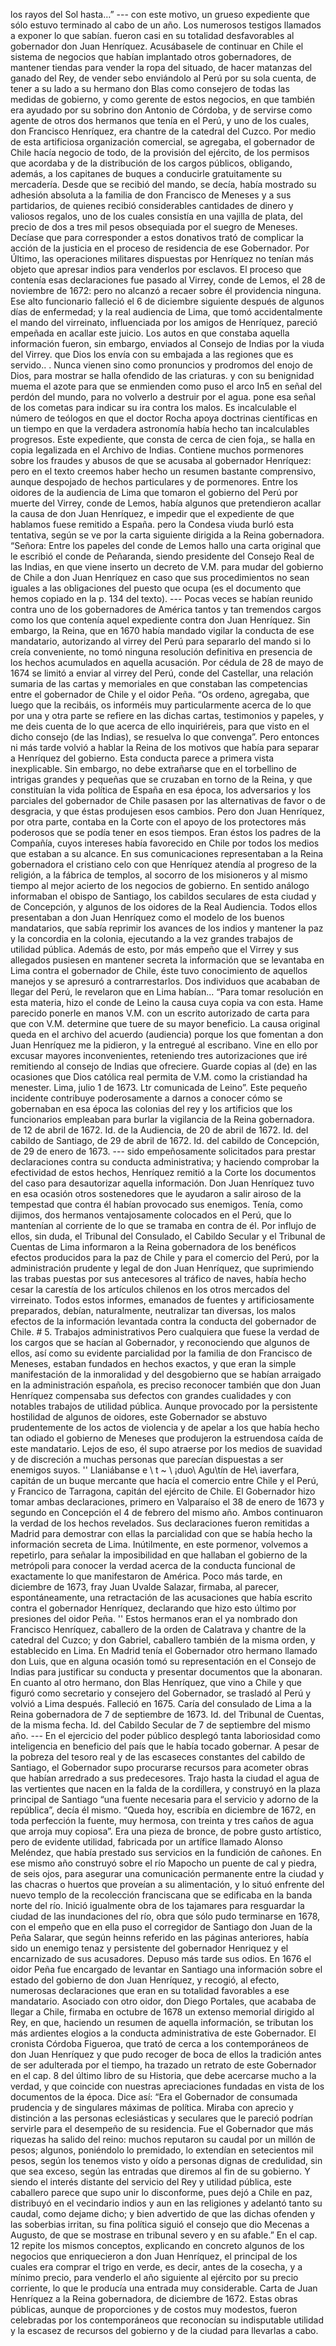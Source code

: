 los rayos del Sol hasta…” --- con este motivo, un grueso expediente que sólo estuvo terminado al cabo de un año. Los numerosos testigos llamados a exponer lo que sabían. fueron casi en su totalidad desfavorables al gobernador don Juan Henríquez. Acusábasele de continuar en Chile el sistema de negocios que habían implantado otros gobernadores, de mantener tiendas para vender la ropa del situado, de hacer matanzas del ganado del Rey, de vender sebo enviándolo al Perú por su sola cuenta, de tener a su lado a su hermano don Blas como consejero de todas las medidas de gobierno, y como gerente de estos negocios, en que también era ayudado por su sobrino don Antonio de Córdoba, y de servirse como agente de otros dos hermanos que tenía en el Perú, y uno de los cuales, don Francisco Henríquez, era chantre de la catedral del Cuzco. Por medio de esta artificiosa organización comercial, se agregaba, el gobernador de Chile hacía negocio de todo, de la provisión del ejército, de los permisos que acordaba y de la distribución de los cargos públicos, obligando, además, a los capitanes de buques a conducirle gratuitamente su mercadería. Desde que se recibió del mando, se decía, había mostrado su adhesión absoluta a la familia de don Francisco de Meneses y a sus partidarios, de quienes recibió considerables cantidades de dinero y valiosos regalos, uno de los cuales consistía en una vajilla de plata, del precio de dos a tres mil pesos obsequiada por el suegro de Meneses. Decíase que para corresponder a estos donativos trató de complicar la acción de la justicia en el proceso de residencia de ese Gobernador. Por Último, las operaciones militares dispuestas por Henríquez no tenían más objeto que apresar indios para venderlos por esclavos. El proceso que contenía esas declaraciones fue pasado al Virrey, conde de Lemos, el 28 de noviembre de 1672: pero no alcanzó a recaer sobre él providencia ninguna. Ese alto funcionario falleció el 6 de diciembre siguiente después de algunos días de enfermedad; y la real audiencia de Lima, que tomó accidentalmente el mando del virreinato, influenciada por los amigos de Henríquez, pareció empeñada en acallar este juicio. Los autos en que constaba aquella información fueron, sin embargo, enviados al Consejo de Indias por la viuda del Virrey. que Dios los envía con su embajada a las regiones que es servido.. . Nunca vienen sino como pronuncios y prodromos del enojo de Dios, para mostrar se halla ofendido de las criaturas. y con su benignidad muema el azote para que se enmienden como puso el arco In5 en señal del perdón del mundo, para no volverlo a destruir por el agua. pone esa señal de los cometas para indicar su ira contra los malos. Es incalculable el número de teólogos en que el doctor Rocha apoya doctrinas científicas en un tiempo en que la verdadera astronomía había hecho tan incalculables progresos. Este expediente, que consta de cerca de cien foja,, se halla en copia legalizada en el Archivo de Indias. Contiene muchos pormenores sobre los fraudes y abusos de que se acusaba al gobernador Henríquez: pero en el texto creemos haber hecho un resumen bastante comprensivo, aunque despojado de hechos particulares y de pormenores. Entre los oidores de la audiencia de Lima que tomaron el gobierno del Perú por muerte del Virrey, conde de Lemos, había algunos que pretendieron acallar la causa de don Juan Henríquez, e impedir que el expediente de que hablamos fuese remitido a España. pero la Condesa viuda burló esta tentativa, según se ve por la carta siguiente dirigida a la Reina gobernadora. “Señora: Entre los papeles del conde de Lemos hallo una carta original que le escribió el conde de Peñaranda, siendo presidente del Consejo Real de las Indias, en que viene inserto un decreto de V.M. para mudar del gobierno de Chile a don Juan Henríquez en caso que sus procedimientos no sean iguales a las obligaciones del puesto que ocupa (es el documento que hemos copiado en la p. 134 del texto). --- Pocas veces se habían reunido contra uno de los gobernadores de América tantos y tan tremendos cargos como los que contenía aquel expediente contra don Juan Henríquez. Sin embargo, la Reina, que en 1670 había mandado vigilar la conducta de ese mandatario, autorizando al virrey del Perú para separarlo del mando si lo creía conveniente, no tomó ninguna resolución definitiva en presencia de los hechos acumulados en aquella acusación. Por cédula de 28 de mayo de 1674 se limitó a enviar al virrey del Perú, conde del Castellar, una relación sumaria de las cartas y memoriales en que constaban las competencias entre el gobernador de Chile y el oidor Peña. “Os ordeno, agregaba, que luego que la recibáis, os informéis muy particularmente acerca de lo que por una y otra parte se refiere en las dichas cartas, testimonios y papeles, y me deis cuenta de lo que acerca de ello inquiriéreis, para que visto en el dicho consejo (de las Indias), se resuelva lo que convenga”. Pero entonces ni más tarde volvió a hablar la Reina de los motivos que había para separar a Henríquez del gobierno. Esta conducta parece a primera vista inexplicable. Sin embargo, no debe extrañarse que en el torbellino de intrigas grandes y pequeñas que se cruzaban en torno de la Reina, y que constituían la vida política de España en esa época, los adversarios y los parciales del gobernador de Chile pasasen por las alternativas de favor o de desgracia, y que éstas produjesen esos cambios. Pero don Juan Henríquez, por otra parte, contaba en la Corte con el apoyo de los protectores más poderosos que se podía tener en esos tiempos. Eran éstos los padres de la Compañía, cuyos intereses había favorecido en Chile por todos los medios que estaban a su alcance. En sus comunicaciones representaban a la Reina gobernadora el cristiano celo con que Henríquez atendía al progreso de la religión, a la fábrica de templos, al socorro de los misioneros y al mismo tiempo al mejor acierto de los negocios de gobierno. En sentido análogo informaban el obispo de Santiago, los cabildos seculares de esta ciudad y de Concepción, y algunos de los oidores de la Real Audiencia. Todos ellos presentaban a don Juan Henríquez como el modelo de los buenos mandatarios, que sabía reprimir los avances de los indios y mantener la paz y la concordia en la colonia, ejecutando a la vez grandes trabajos de utilidad pública. Además de esto, por más empeño que el Virrey y sus allegados pusiesen en mantener secreta la información que se levantaba en Lima contra el gobernador de Chile, éste tuvo conocimiento de aquellos manejos y se apresuró a contrarrestarlos. Dos individuos que acababan de llegar del Perú, le revelaron que en Lima habían... “Para tomar resolución en esta materia, hizo el conde de Leino la causa cuya copia va con esta. Hame parecido ponerle en manos V.M. con un escrito autorizado de carta para que con V.M. determine que tuere de su mayor beneficio. La causa original queda en el archivo del acuerdo (audiencia) porque los que fomentan a don Juan Henríquez me la pidieron, y la entregué al escribano. Vine en ello por excusar mayores inconvenientes, reteniendo tres autorizaciones que iré remitiendo al consejo de Indias que ofreciere. Guarde copias al (de) en las ocasiones que Dios católica real permita de V.M. como la cristiandad ha menester. Lima, julio 1 de 1673. Ltr comunicada de Leino”. Este pequeño incidente contribuye poderosamente a darnos a conocer cómo se gobernaban en esa época las colonias del rey y los artificios que los funcionarios empleaban para burlar la vigilancia de la Reina gobernadora. de 12 de abril de 1672. Id. de la Audiencia, de 20 de abril de 1672. Id. del cabildo de Santiago, de 29 de abril de 1672. Id. del cabildo de Concepción, de 29 de enero de 1673. --- sido empeñosamente solicitados para prestar declaraciones contra su conducta administrativa; y haciendo comprobar la efectividad de estos hechos, Henríquez remitió a la Corte los documentos del caso para desautorizar aquella información. Don Juan Henríquez tuvo en esa ocasión otros sostenedores que le ayudaron a salir airoso de la tempestad que contra él habían provocado sus enemigos. Tenía, como dijimos, dos hermanos ventajosamente colocados en el Perú, que lo mantenían al corriente de lo que se tramaba en contra de él. Por influjo de ellos, sin duda, el Tribunal del Consulado, el Cabildo Secular y el Tribunal de Cuentas de Lima informaron a la Reina gobernadora de los benéficos efectos producidos para la paz de Chile y para el comercio del Perú, por la administración prudente y legal de don Juan Henríquez, que suprimiendo las trabas puestas por sus antecesores al tráfico de naves, había hecho cesar la carestía de los artículos chilenos en los otros mercados del virreinato. Todos estos informes, emanados de fuentes y artificiosamente preparados, debían, naturalmente, neutralizar tan diversas, los malos efectos de la información levantada contra la conducta del gobernador de Chile. # 5. Trabajos administrativos Pero cualquiera que fuese la verdad de los cargos que se hacían al Gobernador, y reconociendo que algunos de ellos, así como su evidente parcialidad por la familia de don Francisco de Meneses, estaban fundados en hechos exactos, y que eran la simple manifestación de la inmoralidad y del desgobierno que se habían arraigado en la administración española, es preciso reconocer también que don Juan Henríquez compensaba sus defectos con grandes cualidades y con notables trabajos de utilidad pública. Aunque provocado por la persistente hostilidad de algunos de oidores, este Gobernador se abstuvo prudentemente de los actos de violencia y de apelar a los que había hecho tan odiado el gobierno de Meneses que produjeron la estruendosa caída de este mandatario. Lejos de eso, él supo atraerse por los medios de suavidad y de discreción a muchas personas que parecían dispuestas a ser enemigos suyos. '' Llaniábanse e \ t ~ \ ¡duo\ Agu\tín de He\ iaverfara, capitán de un buque mercante que hacía el comercio entre Chile y el Perú, y Francico de Tarragona, capitán del ejército de Chile. El Gobernador hizo tomar ambas declaraciones, primero en Valparaíso el 38 de enero de 1673 y segundo en Concepción el 4 de febrero del mismo año. Ambos continuaron la verdad de los hechos revelados. Sus declaraciones fueron remitidas a Madrid para demostrar con ellas la parcialidad con que se había hecho la información secreta de Lima. Inútilmente, en este pormenor, volvemos a repetirlo, para señalar la imposibilidad en que hallaban el gobierno de la metrópoli para conocer la verdad acerca de la conducta funcional de exactamente lo que manifestaron de América. Poco más tarde, en diciembre de 1673, fray Juan Uvalde Salazar, firmaba, al parecer, espontáneamente, una retractación de las acusaciones que había escrito contra el gobernador Henríquez, declarando que hizo esto último por presiones del oidor Peña. '' Estos hermanos eran el ya nombrado don Francisco Henríquez, caballero de la orden de Calatrava y chantre de la catedral del Cuzco; y don Gabriel, caballero también de la misma orden, y establecido en Lima. En Madrid tenía el Gobernador otro hermano llamado don Luis, que en alguna ocasión tomó su representación en el Consejo de Indias para justificar su conducta y presentar documentos que la abonaran. En cuanto al otro hermano, don Blas Henríquez, que vino a Chile y que figuró como secretario y consejero del Gobernador, se trasladó al Perú y volvió a Lima después. Falleció en 1675. Caría del consulado de Lima a la Reina gobernadora de 7 de septiembre de 1673. Id. del Tribunal de Cuentas, de la misma fecha. Id. del Cabildo Secular de 7 de septiembre del mismo año. --- En el ejercicio del poder público desplegó tanta laboriosidad como inteligencia en beneficio del país que le había tocado gobernar. A pesar de la pobreza del tesoro real y de las escaseces constantes del cabildo de Santiago, el Gobernador supo procurarse recursos para acometer obras que habían arredrado a sus predecesores. Trajo hasta la ciudad el agua de las vertientes que nacen en la falda de la cordillera, y construyó en la plaza principal de Santiago “una fuente necesaria para el servicio y adorno de la república”, decía él mismo. “Queda hoy, escribía en diciembre de 1672, en toda perfección la fuente, muy hermosa, con treinta y tres caños de agua que arroja muy copiosa”. Era una pieza de bronce, de pobre gusto artístico, pero de evidente utilidad, fabricada por un artífice llamado Alonso Meléndez, que había prestado sus servicios en la fundición de cañones. En ese mismo año construyó sobre el río Mapocho un puente de cal y piedra, de seis ojos, para asegurar una comunicación permanente entre la ciudad y las chacras o huertos que proveían a su alimentación, y lo situó enfrente del nuevo templo de la recolección franciscana que se edificaba en la banda norte del río. Inició igualmente obra de los tajamares para resguardar la ciudad de las inundaciones del río, obra que sólo pudo terminarse en 1678, con el empeño que en ella puso el corregidor de Santiago don Juan de la Peña Salarar, que según heinns referido en las páginas anteriores, había sido un enemigo tenaz y persistente del gobernador Henriquez y el encarnizado de sus acusadores. Depuso más tarde sus odios. En 1676 el oidor Peña fue encargado de levantar en Santiago una información sobre el estado del gobierno de don Juan Henríquez, y recogió, al efecto, numerosas declaraciones que eran en su totalidad favorables a ese mandatario. Asociado con otro oidor, don Diego Portales, que acababa de llegar a Chile, firmaba en octubre de 1678 un extenso memorial dirigido al Rey, en que, haciendo un resumen de aquella información, se tributan los más ardientes elogios a la conducta administrativa de este Gobernador. El cronista Córdoba Figueroa, que trató de cerca a los contemporáneos de don Juan Henríquez y que pudo recoger de boca de ellos la tradición antes de ser adulterada por el tiempo, ha trazado un retrato de este Gobernador en el cap. 8 del último libro de su Historia, que debe acercarse mucho a la verdad, y que coincide con nuestras apreciaciones fundadas en vista de los documentos de la época. Dice así: “Era el Gobernador de consumada prudencia y de singulares máximas de política. Miraba con aprecio y distinción a las personas eclesiásticas y seculares que le pareció podrían servirle para el desempeño de su residencia. Fue el Gobernador que más riquezas ha salido del reino: muchos reputaron su caudal por un millón de pesos; algunos, poniéndolo lo premidado, lo extendían en setecientos mil pesos, según los tenemos visto y oído a personas dignas de credulidad, sin que sea exceso, según las entradas que diremos al fin de su gobierno. Y siendo el interés distante del servicio del Rey y utilidad pública, este caballero parece que supo unir lo disconforme, pues dejó a Chile en paz, distribuyó en el vecindario indios y aun en las religiones y adelantó tanto su caudal, como dejame dicho; y bien advertido de que las dichas ofenden y las soberbias irritan, su fina política siguió el consejo que dio Mecenas a Augusto, de que se mostrase en tribunal severo y en su afable.” En el cap. 12 repite los mismos conceptos, explicando en concreto algunos de los negocios que enriquecieron a don Juan Henríquez, el principal de los cuales era comprar el trigo en verde, es decir, antes de la cosecha, y a mínimo precio, para venderlo el año siguiente al ejército por su precio corriente, lo que le producía una entrada muy considerable. Carta de Juan Henríquez a la Reina gobernadora, de diciembre de 1672. Estas obras públicas, aunque de proporciones y de costos muy modestos, fueron celebradas por los contemporáneos que reconocían su indisputable utilidad y la escasez de recursos del gobierno y de la ciudad para llevarlas a cabo.